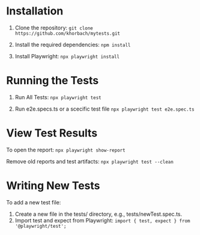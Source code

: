# **Installation**

1. Clone the repository:
`git clone https://github.com/khorbach/mytests.git`

2. Install the required dependencies:
`npm install`

3. Install Playwright:
`npx playwright install`


# **Running the Tests**

1. Run All Tests:
`npx playwright test`

2. Run e2e.specs.ts or a scecific test file
`npx playwright test e2e.spec.ts`

# **View Test Results**

To open the report:
`npx playwright show-report`

Remove old reports and test artifacts:
`npx playwright test --clean`

# **Writing New Tests**

To add a new test file:

1. Create a new file in the tests/ directory, e.g., tests/newTest.spec.ts.
2. Import test and expect from Playwright:
`import { test, expect } from '@playwright/test';`




